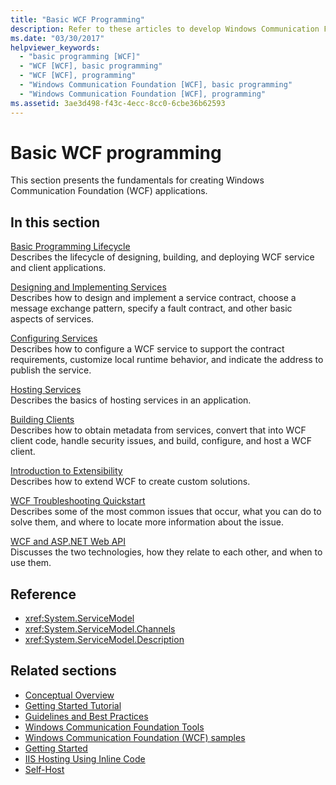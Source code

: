 ```yaml
---
title: "Basic WCF Programming"
description: Refer to these articles to develop Windows Communication Foundation (WCF) applications, from the basic programming lifecycle to troubleshooting.
ms.date: "03/30/2017"
helpviewer_keywords:
  - "basic programming [WCF]"
  - "WCF [WCF], basic programming"
  - "WCF [WCF], programming"
  - "Windows Communication Foundation [WCF], basic programming"
  - "Windows Communication Foundation [WCF], programming"
ms.assetid: 3ae3d498-f43c-4ecc-8cc0-6cbe36b62593
---
```

# Basic WCF programming

This section presents the fundamentals for creating Windows Communication Foundation (WCF) applications.

## In this section

 [Basic Programming Lifecycle](basic-programming-lifecycle.md)\
 Describes the lifecycle of designing, building, and deploying WCF service and client applications.

 [Designing and Implementing Services](designing-and-implementing-services.md)\
 Describes how to design and implement a service contract, choose a message exchange pattern, specify a fault contract, and other basic aspects of services.

 [Configuring Services](configuring-services.md)\
 Describes how to configure a WCF service to support the contract requirements, customize local runtime behavior, and indicate the address to publish the service.

 [Hosting Services](hosting-services.md)\
 Describes the basics of hosting services in an application.

 [Building Clients](building-clients.md)\
 Describes how to obtain metadata from services, convert that into WCF client code, handle security issues, and build, configure, and host a WCF client.

 [Introduction to Extensibility](introduction-to-extensibility.md)\
 Describes how to extend WCF to create custom solutions.

 [WCF Troubleshooting Quickstart](wcf-troubleshooting-quickstart.md)\
 Describes some of the most common issues that occur, what you can do to solve them, and where to locate more information about the issue.

 [WCF and ASP.NET Web API](wcf-and-aspnet-web-api.md)\
 Discusses the two technologies, how they relate to each other, and when to use them.

## Reference

- <xref:System.ServiceModel>
- <xref:System.ServiceModel.Channels>
- <xref:System.ServiceModel.Description>

## Related sections

- [Conceptual Overview](conceptual-overview.md)
- [Getting Started Tutorial](getting-started-tutorial.md)
- [Guidelines and Best Practices](guidelines-and-best-practices.md)
- [Windows Communication Foundation Tools](tools.md)
- [Windows Communication Foundation (WCF) samples](./samples/index.md)
- [Getting Started](./samples/getting-started-sample.md)
- [IIS Hosting Using Inline Code](./samples/iis-hosting-using-inline-code.md)
- [Self-Host](./samples/self-host.md)
